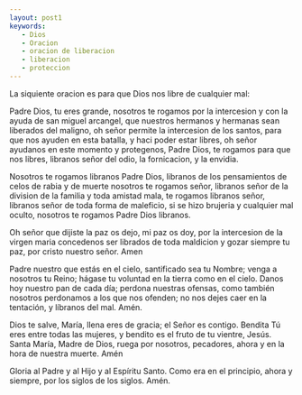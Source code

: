 ```yaml
---
layout: post1
keywords:
   - Dios
   - Oracion
   - oracion de liberacion
   - liberacion
   - proteccion
---
```


La siquiente oracion es para que Dios nos libre de cualquier mal:

<div id="oracion">

<p>

Padre Dios, tu eres grande,
nosotros te rogamos por la intercesion y con la ayuda de san miguel arcangel, que nuestros
hermanos y hermanas sean liberados del maligno, oh señor permite la intercesion de los santos, para que nos ayuden
en esta batalla, y haci poder estar libres, oh señor ayudanos en este momento y protegenos, Padre Dios, te rogamos para que nos libres, libranos señor del odio, la fornicacion, y la envidia.

Nosotros te rogamos libranos Padre Dios, libranos de los pensamientos de celos de rabia y de muerte nosotros te rogamos señor, libranos señor de la division de la familia y toda amistad mala, te rogamos libranos señor, libranos señor de toda forma de maleficio, si se hizo brujeria y cualquier mal oculto, nosotros te rogamos Padre Dios libranos.

Oh señor que dijiste la paz os dejo, mi paz os doy, por la intercesion de la virgen maria concedenos ser librados de toda maldicion y gozar siempre tu paz, por cristo nuestro señor. Amen

Padre nuestro que estás en el cielo, 
santificado sea tu Nombre;
venga a nosotros tu Reino;
hágase tu voluntad 
en la tierra como en el cielo.
Danos hoy 
nuestro pan de cada día;
perdona nuestras ofensas,
como también nosotros perdonamos 
a los que nos ofenden;
no nos dejes caer en la tentación,
y líbranos del mal. Amén.

Dios te salve, María, 
llena eres de gracia;
el Señor es contigo.
Bendita Tú eres 
entre todas las mujeres,
y bendito es el fruto de tu vientre, Jesús. 
Santa María, Madre de Dios,
ruega por nosotros, pecadores,
ahora y en la hora de nuestra muerte. Amén

Gloria al Padre
y al Hijo
y al Espíritu Santo.
Como era en el principio,
ahora y siempre,
por los siglos de los siglos. Amén.

</p>

</div>
